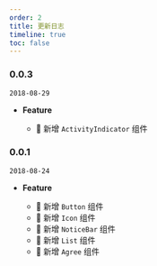 ```yaml
---
order: 2
title: 更新日志
timeline: true
toc: false
---
```


### 0.0.3

`2018-08-29`

- **Feature**

  - 🌟 新增 `ActivityIndicator` 组件

### 0.0.1

`2018-08-24`

- **Feature**

  - 🌟 新增 `Button` 组件
  - 🌟 新增 `Icon` 组件
  - 🌟 新增 `NoticeBar` 组件
  - 🌟 新增 `List` 组件
  - 🌟 新增 `Agree` 组件
